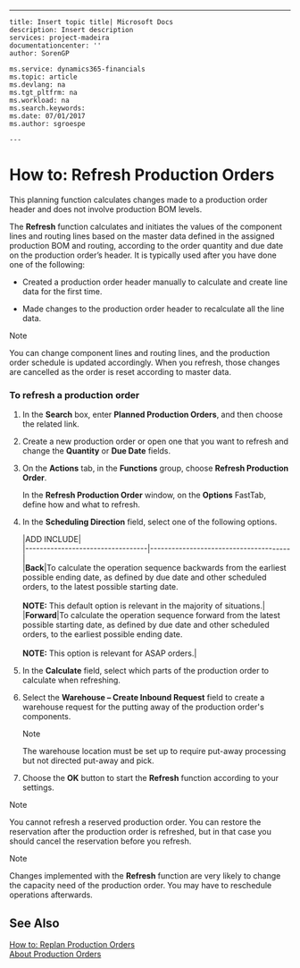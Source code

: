 ---
    title: Insert topic title| Microsoft Docs
    description: Insert description
    services: project-madeira
    documentationcenter: ''
    author: SorenGP

    ms.service: dynamics365-financials
    ms.topic: article
    ms.devlang: na
    ms.tgt_pltfrm: na
    ms.workload: na
    ms.search.keywords:
    ms.date: 07/01/2017
    ms.author: sgroespe

    ---
# How to: Refresh Production Orders
This planning function calculates changes made to a production order header and does not involve production BOM levels.  
  
 The **Refresh** function calculates and initiates the values of the component lines and routing lines based on the master data defined in the assigned production BOM and routing, according to the order quantity and due date on the production order’s header. It is typically used after you have done one of the following:  
  
-   Created a production order header manually to calculate and create line data for the first time.  
  
-   Made changes to the production order header to recalculate all the line data.  
  
> [!NOTE]  
>  You can change component lines and routing lines, and the production order schedule is updated accordingly. When you refresh, those changes are cancelled as the order is reset according to master data.  
  
### To refresh a production order  
  
1.  In the **Search** box, enter **Planned Production Orders**, and then choose the related link.  
  
2.  Create a new production order or open one that you want to refresh and change the **Quantity** or **Due Date** fields.  
  
3.  On the **Actions** tab, in the **Functions** group, choose **Refresh Production Order**.  
  
     In the **Refresh Production Order** window, on the **Options** FastTab, define how and what to refresh.  
  
4.  In the **Scheduling Direction** field, select one of the following options.  
  
    |ADD INCLUDE<!--[!INCLUDE[bp_tableoption](../../includes/bp_tabledescription_md.md)]-->|  
    |----------------------------------|---------------------------------------|  
    |**Back**|To calculate the operation sequence backwards from the earliest possible ending date, as defined by due date and other scheduled orders, to the latest possible starting date.<br /><br /> **NOTE:** This default option is relevant in the majority of situations.|  
    |**Forward**|To calculate the operation sequence forward from the latest possible starting date, as defined by due date and other scheduled orders, to the earliest possible ending date.<br /><br /> **NOTE:** This option is relevant for ASAP orders.|  
  
5.  In the **Calculate** field, select which parts of the production order to calculate when refreshing.  
  
6.  Select the **Warehouse – Create Inbound Request** field to create a warehouse request for the putting away of the production order's components.  
  
    > [!NOTE]  
    >  The warehouse location must be set up to require put-away processing but not directed put-away and pick.  
  
7.  Choose the **OK** button to start the **Refresh** function according to your settings.  
  
> [!NOTE]  
>  You cannot refresh a reserved production order. You can restore the reservation after the production order is refreshed, but in that case you should cancel the reservation before you refresh.  
  
> [!NOTE]  
>  Changes implemented with the **Refresh** function are very likely to change the capacity need of the production order. You may have to reschedule operations afterwards.  
  
## See Also  
 [How to: Replan Production Orders](../FullExperience/how-to-replan-production-orders.md)   
 [About Production Orders](../FullExperience/about-production-orders.md)